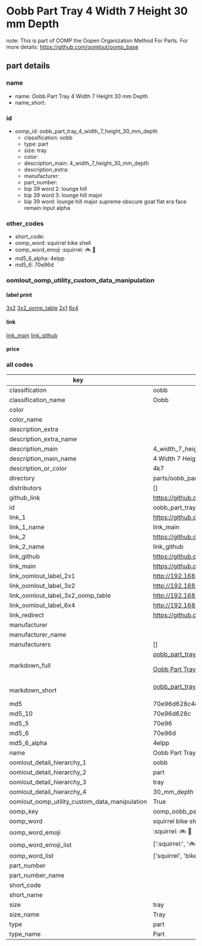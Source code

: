 # Oobb Part Tray 4 Width 7 Height 30 mm Depth  

note: This is part of OOMP the Oopen Organization Method For Parts. For more details: https://github.com/oomlout/oomp_base

##  part details
  







### name
* name: Oobb Part Tray 4 Width 7 Height 30 mm Depth
* name_short: 
### id
* oomp_id: oobb_part_tray_4_width_7_height_30_mm_depth
  * classification: oobb
  * type: part
  * size: tray
  * color: 
  * description_main: 4_width_7_height_30_mm_depth
  * description_extra: 
  * manufacturer: 
  * part_number: 
  * bip 39 word 2: lounge hill
  * bip 39 word 3: lounge hill major
  * bip 39 word: lounge hill major supreme obscure goat flat era face remain input alpha

### other_codes
* short_code: 
* oomp_word: squirrel bike shell
* oomp_word_emoji :squirrel: :bike: :shell:
* md5_6_alpha: 4elpp
* md5_6: 70e96d






### oomlout_oomp_utility_custom_data_manipulation
#### label print
[3x2](http://192.168.1.245:1112/?label=oomp%204elpp)
[3x2_oomp_table](http://192.168.1.108:1112/?label=oomp%204elpp)
[2x1](http://192.168.1.242:1112/?label=oomp%204elpp)
[6x4](http://192.168.1.55:1112/?label=oomp%204elpp)    

#### link

[link_main](https://github.com/oomlout/oomlout_oomp_version_1_messy/tree/main/parts/oobb_part_tray_4_width_7_height_30_mm_depth) [link_github](https://github.com/oomlout/oomlout_oomp_version_1_messy/tree/main/parts/oobb_part_tray_4_width_7_height_30_mm_depth)                             

#### price







### all codes 
| key | value |  
| --- | --- |  
| classification | oobb |  
| classification_name | Oobb |  
| color |  |  
| color_name |  |  
| description_extra |  |  
| description_extra_name |  |  
| description_main | 4_width_7_height_30_mm_depth |  
| description_main_name | 4 Width 7 Height 30 mm Depth |  
| description_or_color | 4k7 |  
| directory | parts/oobb_part_tray_4_width_7_height_30_mm_depth |  
| distributors | [] |  
| github_link | https://github.com/oomlout/oomlout_oomp_part_src/tree/main/parts/oobb_part_tray_4_width_7_height_30_mm_depth |  
| id | oobb_part_tray_4_width_7_height_30_mm_depth |  
| link_1 | https://github.com/oomlout/oomlout_oomp_version_1_messy/tree/main/parts/oobb_part_tray_4_width_7_height_30_mm_depth |  
| link_1_name | link_main |  
| link_2 | https://github.com/oomlout/oomlout_oomp_version_1_messy/tree/main/parts/oobb_part_tray_4_width_7_height_30_mm_depth |  
| link_2_name | link_github |  
| link_github | https://github.com/oomlout/oomlout_oomp_version_1_messy/tree/main/parts/oobb_part_tray_4_width_7_height_30_mm_depth |  
| link_main | https://github.com/oomlout/oomlout_oomp_version_1_messy/tree/main/parts/oobb_part_tray_4_width_7_height_30_mm_depth |  
| link_oomlout_label_2x1 | http://192.168.1.242:1112/?label=oomp%204elpp |  
| link_oomlout_label_3x2 | http://192.168.1.245:1112/?label=oomp%204elpp |  
| link_oomlout_label_3x2_oomp_table | http://192.168.1.108:1112/?label=oomp%204elpp |  
| link_oomlout_label_6x4 | http://192.168.1.55:1112/?label=oomp%204elpp |  
| link_redirect | https://github.com/oomlout/oomlout_oomp_version_1_messy/tree/main/parts/oobb_part_tray_4_width_7_height_30_mm_depth |  
| manufacturer |  |  
| manufacturer_name |  |  
| manufacturers | [] |  
| markdown_full | [oobb_part_tray_4_width_7_height_30_mm_depth](none)<br>[](none)<br>[Oobb Part Tray 4 Width 7 Height 30 Mm Depth](none)<br><br> |  
| markdown_short | [oobb_part_tray_4_width_7_height_30_mm_depth](none)<br><br> |  
| md5 | 70e96d628c4c4b11904c2d9f0cdaec22 |  
| md5_10 | 70e96d628c |  
| md5_5 | 70e96 |  
| md5_6 | 70e96d |  
| md5_6_alpha | 4elpp |  
| name | Oobb Part Tray 4 Width 7 Height 30 mm Depth |  
| oomlout_detail_hierarchy_1 | oobb |  
| oomlout_detail_hierarchy_2 | part |  
| oomlout_detail_hierarchy_3 | tray |  
| oomlout_detail_hierarchy_4 | 30_mm_depth |  
| oomlout_oomp_utility_custom_data_manipulation | True |  
| oomp_key | oomp_oobb_part_tray_4_width_7_height_30_mm_depth |  
| oomp_word | squirrel bike shell |  
| oomp_word_emoji | :squirrel: :bike: :shell: |  
| oomp_word_emoji_list | [':squirrel:', ':bike:', ':shell:'] |  
| oomp_word_list | ['squirrel', 'bike', 'shell'] |  
| part_number |  |  
| part_number_name |  |  
| short_code |  |  
| short_name |  |  
| size | tray |  
| size_name | Tray |  
| type | part |  
| type_name | Part |  
